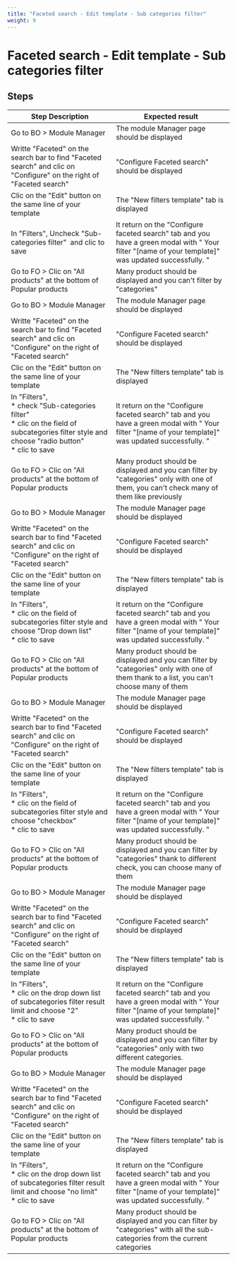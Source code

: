 ```yaml
---
title: "Faceted search - Edit template - Sub categories filter"
weight: 9
---
```


# Faceted search - Edit template - Sub categories filter
## Steps
| Step Description | Expected result |
| ----- | ----- |
| Go to BO > Module Manager | The module Manager page should be displayed |
| Writte "Faceted" on the search bar to find "Faceted search" and clic on "Configure" on the right of "Faceted search" | "Configure Faceted search" should be displayed |
| Clic on the "Edit" button on the same line of your template | The "New filters template" tab is displayed |
| In "Filters", Uncheck "Sub-categories filter"  and clic to save | It return on the "Configure faceted search" tab and you have a green modal with " Your filter "[name of your template]" was updated successfully. " |
| Go to FO > Clic on "All products" at the bottom of Popular products | Many product should be displayed and you can't filter by "categories" |
| Go to BO > Module Manager | The module Manager page should be displayed |
| Writte "Faceted" on the search bar to find "Faceted search" and clic on "Configure" on the right of "Faceted search" | "Configure Faceted search" should be displayed |
| Clic on the "Edit" button on the same line of your template | The "New filters template" tab is displayed |
| In "Filters", <br>* check "Sub-categories filter"<br>* clic on the field of subcategories filter style and choose "radio button" <br>* clic to save | It return on the "Configure faceted search" tab and you have a green modal with " Your filter "[name of your template]" was updated successfully. " |
| Go to FO > Clic on "All products" at the bottom of Popular products | Many product should be displayed and you can filter by "categories" only with one of them, you can't check many of them like previously |
| Go to BO > Module Manager | The module Manager page should be displayed |
| Writte "Faceted" on the search bar to find "Faceted search" and clic on "Configure" on the right of "Faceted search" | "Configure Faceted search" should be displayed |
| Clic on the "Edit" button on the same line of your template | The "New filters template" tab is displayed |
| In "Filters",<br> * clic on the field of subcategories filter style and choose "Drop down list" <br> * clic to save | It return on the "Configure faceted search" tab and you have a green modal with " Your filter "[name of your template]" was updated successfully. " |
| Go to FO > Clic on "All products" at the bottom of Popular products | Many product should be displayed and you can filter by "categories" only with one of them thank to a list, you can't choose many of them |
| Go to BO > Module Manager | The module Manager page should be displayed |
| Writte "Faceted" on the search bar to find "Faceted search" and clic on "Configure" on the right of "Faceted search" | "Configure Faceted search" should be displayed |
| Clic on the "Edit" button on the same line of your template | The "New filters template" tab is displayed |
| In "Filters",<br> * clic on the field of subcategories filter style and choose "checkbox" <br> * clic to save | It return on the "Configure faceted search" tab and you have a green modal with " Your filter "[name of your template]" was updated successfully. " |
| Go to FO > Clic on "All products" at the bottom of Popular products | Many product should be displayed and you can filter by "categories" thank to different check, you can choose many of them |
| Go to BO > Module Manager | The module Manager page should be displayed |
| Writte "Faceted" on the search bar to find "Faceted search" and clic on "Configure" on the right of "Faceted search" | "Configure Faceted search" should be displayed |
| Clic on the "Edit" button on the same line of your template | The "New filters template" tab is displayed |
| In "Filters",<br> * clic on the drop down list of subcategories filter result limit and choose "2" <br> * clic to save | It return on the "Configure faceted search" tab and you have a green modal with " Your filter "[name of your template]" was updated successfully. " |
| Go to FO > Clic on "All products" at the bottom of Popular products | Many product should be displayed and you can filter by "categories" only with two different categories. |
| Go to BO > Module Manager | The module Manager page should be displayed |
| Writte "Faceted" on the search bar to find "Faceted search" and clic on "Configure" on the right of "Faceted search" | "Configure Faceted search" should be displayed |
| Clic on the "Edit" button on the same line of your template | The "New filters template" tab is displayed |
| In "Filters",<br> * clic on the drop down list of subcategories filter result limit and choose "no limit" <br> * clic to save | It return on the "Configure faceted search" tab and you have a green modal with " Your filter "[name of your template]" was updated successfully. " |
| Go to FO > Clic on "All products" at the bottom of Popular products | Many product should be displayed and you can filter by "categories" with all the sub-categories from the current categories |
